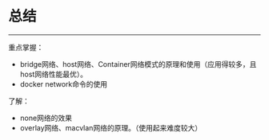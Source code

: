 # 总结

---

重点掌握：

* bridge网络、host网络、Container网络模式的原理和使用（应用得较多，且host网络性能最优）。
* docker network命令的使用

了解：

* none网络的效果
* overlay网络、macvlan网络的原理。（使用起来难度较大）



